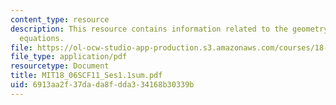 ```yaml
---
content_type: resource
description: This resource contains information related to the geometry of linear
  equations.
file: https://ol-ocw-studio-app-production.s3.amazonaws.com/courses/18-06sc-linear-algebra-fall-2011/6913aa2f37dada8fdda334168b30339b_MIT18_06SCF11_Ses1.1sum.pdf
file_type: application/pdf
resourcetype: Document
title: MIT18_06SCF11_Ses1.1sum.pdf
uid: 6913aa2f-37da-da8f-dda3-34168b30339b
---
```

